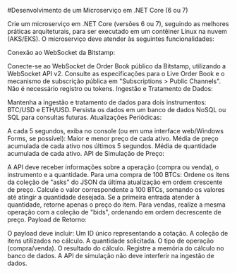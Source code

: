 #Desenvolvimento de um Microserviço em .NET Core (6 ou 7)

Crie um microserviço em .NET Core (versões 6 ou 7), seguindo as melhores práticas arquiteturais, para ser executado em um contêiner Linux na nuvem (AKS/EKS). O microserviço deve atender às seguintes funcionalidades:

Conexão ao WebSocket da Bitstamp:

Conecte-se ao WebSocket de Order Book público da Bitstamp, utilizando a WebSocket API v2.
Consulte as especificações para o Live Order Book e o mecanismo de subscrição pública em "Subscriptions > Public Channels". Não é necessário registro ou tokens.
Ingestão e Tratamento de Dados:

Mantenha a ingestão e tratamento de dados para dois instrumentos: BTC/USD e ETH/USD.
Persista os dados em um banco de dados NoSQL ou SQL para consultas futuras.
Atualizações Periódicas:

A cada 5 segundos, exiba no console (ou em uma interface web/Windows Forms, se possível):
Maior e menor preço de cada ativo.
Média de preço acumulada de cada ativo nos últimos 5 segundos.
Média de quantidade acumulada de cada ativo.
API de Simulação de Preço:

A API deve receber informações sobre a operação (compra ou venda), o instrumento e a quantidade.
Para uma compra de 100 BTCs:
Ordene os itens da coleção de "asks" do JSON da última atualização em ordem crescente de preço.
Calcule o valor correspondente a 100 BTCs, somando os valores até atingir a quantidade desejada. Se a primeira entrada atender à quantidade, retorne apenas o preço do item.
Para vendas, realize a mesma operação com a coleção de "bids", ordenando em ordem decrescente de preço.
Payload de Retorno:

O payload deve incluir:
Um ID único representando a cotação.
A coleção de itens utilizados no cálculo.
A quantidade solicitada.
O tipo de operação (compra/venda).
O resultado do cálculo.
Registre a memória do cálculo no banco de dados.
A API de simulação não deve interferir na ingestão de dados.
